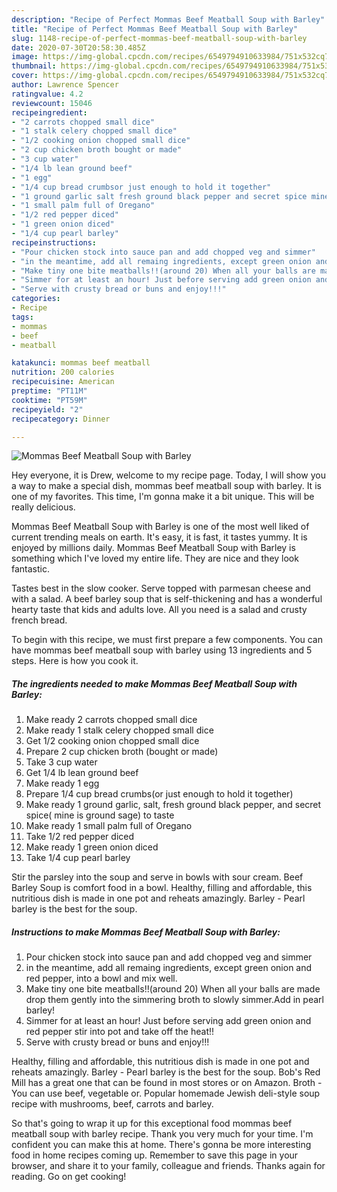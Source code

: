 ```yaml
---
description: "Recipe of Perfect Mommas Beef Meatball Soup with Barley"
title: "Recipe of Perfect Mommas Beef Meatball Soup with Barley"
slug: 1148-recipe-of-perfect-mommas-beef-meatball-soup-with-barley
date: 2020-07-30T20:58:30.485Z
image: https://img-global.cpcdn.com/recipes/6549794910633984/751x532cq70/mommas-beef-meatball-soup-with-barley-recipe-main-photo.jpg
thumbnail: https://img-global.cpcdn.com/recipes/6549794910633984/751x532cq70/mommas-beef-meatball-soup-with-barley-recipe-main-photo.jpg
cover: https://img-global.cpcdn.com/recipes/6549794910633984/751x532cq70/mommas-beef-meatball-soup-with-barley-recipe-main-photo.jpg
author: Lawrence Spencer
ratingvalue: 4.2
reviewcount: 15046
recipeingredient:
- "2 carrots chopped small dice"
- "1 stalk celery chopped small dice"
- "1/2 cooking onion chopped small dice"
- "2 cup chicken broth bought or made"
- "3 cup water"
- "1/4 lb lean ground beef"
- "1 egg"
- "1/4 cup bread crumbsor just enough to hold it together"
- "1 ground garlic salt fresh ground black pepper and secret spice mine is ground sage to taste"
- "1 small palm full of Oregano"
- "1/2 red pepper diced"
- "1 green onion diced"
- "1/4 cup pearl barley"
recipeinstructions:
- "Pour chicken stock into sauce pan and add chopped veg and simmer"
- "in the meantime, add all remaing ingredients, except green onion and red pepper, into a bowl and mix well."
- "Make tiny one bite meatballs!!(around 20) When all your balls are made drop them gently into the simmering broth to slowly simmer.Add in pearl barley!"
- "Simmer for at least an hour! Just before serving add green onion and red pepper stir into pot and take off the heat!!"
- "Serve with crusty bread or buns and enjoy!!!"
categories:
- Recipe
tags:
- mommas
- beef
- meatball

katakunci: mommas beef meatball 
nutrition: 200 calories
recipecuisine: American
preptime: "PT11M"
cooktime: "PT59M"
recipeyield: "2"
recipecategory: Dinner

---
```



![Mommas Beef Meatball Soup with Barley](https://img-global.cpcdn.com/recipes/6549794910633984/751x532cq70/mommas-beef-meatball-soup-with-barley-recipe-main-photo.jpg)

Hey everyone, it is Drew, welcome to my recipe page. Today, I will show you a way to make a special dish, mommas beef meatball soup with barley. It is one of my favorites. This time, I'm gonna make it a bit unique. This will be really delicious.

Mommas Beef Meatball Soup with Barley is one of the most well liked of current trending meals on earth. It's easy, it is fast, it tastes yummy. It is enjoyed by millions daily. Mommas Beef Meatball Soup with Barley is something which I've loved my entire life. They are nice and they look fantastic.

Tastes best in the slow cooker. Serve topped with parmesan cheese and with a salad. A beef barley soup that is self-thickening and has a wonderful hearty taste that kids and adults love. All you need is a salad and crusty french bread.


To begin with this recipe, we must first prepare a few components. You can have mommas beef meatball soup with barley using 13 ingredients and 5 steps. Here is how you cook it.

<!--inarticleads1-->

##### The ingredients needed to make Mommas Beef Meatball Soup with Barley:

1. Make ready 2 carrots chopped small dice
1. Make ready 1 stalk celery chopped small dice
1. Get 1/2 cooking onion chopped small dice
1. Prepare 2 cup chicken broth (bought or made)
1. Take 3 cup water
1. Get 1/4 lb lean ground beef
1. Make ready 1 egg
1. Prepare 1/4 cup bread crumbs(or just enough to hold it together)
1. Make ready 1 ground garlic, salt, fresh ground black pepper, and secret spice( mine is ground sage) to taste
1. Make ready 1 small palm full of Oregano
1. Take 1/2 red pepper diced
1. Make ready 1 green onion diced
1. Take 1/4 cup pearl barley


Stir the parsley into the soup and serve in bowls with sour cream. Beef Barley Soup is comfort food in a bowl. Healthy, filling and affordable, this nutritious dish is made in one pot and reheats amazingly. Barley - Pearl barley is the best for the soup. 

<!--inarticleads2-->

##### Instructions to make Mommas Beef Meatball Soup with Barley:

1. Pour chicken stock into sauce pan and add chopped veg and simmer
1. in the meantime, add all remaing ingredients, except green onion and red pepper, into a bowl and mix well.
1. Make tiny one bite meatballs!!(around 20) When all your balls are made drop them gently into the simmering broth to slowly simmer.Add in pearl barley!
1. Simmer for at least an hour! Just before serving add green onion and red pepper stir into pot and take off the heat!!
1. Serve with crusty bread or buns and enjoy!!!


Healthy, filling and affordable, this nutritious dish is made in one pot and reheats amazingly. Barley - Pearl barley is the best for the soup. Bob&#39;s Red Mill has a great one that can be found in most stores or on Amazon. Broth - You can use beef, vegetable or. Popular homemade Jewish deli-style soup recipe with mushrooms, beef, carrots and barley. 

So that's going to wrap it up for this exceptional food mommas beef meatball soup with barley recipe. Thank you very much for your time. I'm confident you can make this at home. There's gonna be more interesting food in home recipes coming up. Remember to save this page in your browser, and share it to your family, colleague and friends. Thanks again for reading. Go on get cooking!
